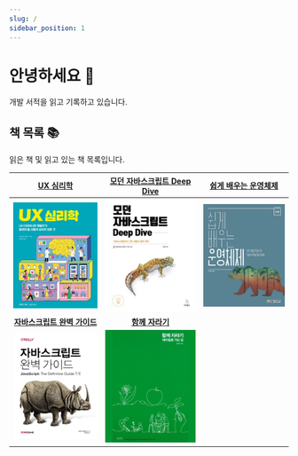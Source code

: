 ```yaml
---
slug: /
sidebar_position: 1
---
```


# 안녕하세요 👋

개발 서적을 읽고 기록하고 있습니다.

## 책 목록 📚

읽은 책 및 읽고 있는 책 목록입니다.

|                   **[UX 심리학](/category/ux-심리학)**                    | **[모던 자바스크립트 Deep Dive](/category/모던-자바스크립트-deep-dive)** |       **[쉽게 배우는 운영체제](/category/쉽게-배우는-운영체제)**        |
| :-----------------------------------------------------------------------: | :----------------------------------------------------------------------: | :---------------------------------------------------------------------: |
|                  ![UX 심리학](./images/bottlenecks.png)                   | ![모던 자바스크립트 Deep Dive](./images/modern-javascript-deep-dive.png) | ![쉽게 배우는 운영체제](./images/introduction-to-operating-systems.png) |
|    **[자바스크립트 완벽 가이드](/category/자바스크립트-완벽-가이드)**     |                 **[함께 자라기](/category/함께-자라기)**                 |
| ![자바스크립트 완벽 가이드](./images/javascript-the-definitive-guide.png) |             ![함께 자라기](./images/growing-up-together.png)             |
